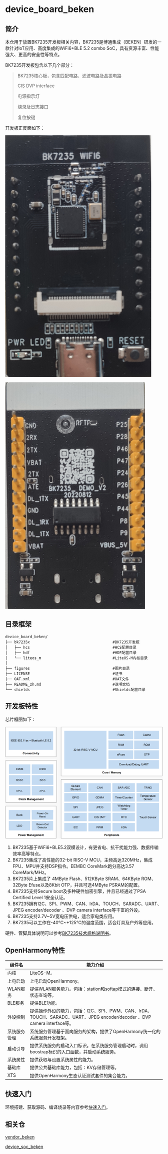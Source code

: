 # device_board_beken

## 简介

本仓用于放置BK7235开发板相关内容，BK7235是博通集成（BEKEN）研发的一款针对IoT应用、高度集成的WiFi6+BLE 5.2 combo SoC，具有资源丰富、性能强大、更高的安全性等特点。

BK7235开发板包含以下几个部分：

>	BK7235核心板，包含匹配电路、滤波电路及晶振电路
>
>	CIS DVP interface
>
>	电源指示灯
>
>	烧录及日志接口
>
>	复位按键

开发板正反面如下：

![开发板正面图](figures/front.png)

![开发板背面图](figures/back.png)

## 目录框架

```
device_board_beken/
├── bk7235x										#BK7235开发板
│   ├── hcs										#HCS配置目录
│   ├── hdf										#HDF配置目录
│   └── liteos_m								#LiteOS-M内核目录
│
├── figures										#图片目录
├── LICENSE										#证书
├── OAT.xml										#OAT文件
├── README_zh.md								#说明文档
└── shields										#Shields配置目录
```

## 开发板特性

芯片框图如下：

![芯片框图](figures/framework.png)

1. BK7235基于WiFi6+BLE5.2双模设计，有更省电、抗干扰能力强、数据传输效率高等特点。
2. BK7235集成了高性能的32-bit RISC-V MCU，主频高达320MHz，集成FPU、MPU并支持DSP指令。EEMBC CoreMark跑分高达3.57 CoreMark/MHz。
3. BK7235片上集成了 4MByte Flash、512KByte SRAM、64KByte ROM、32Byte Efuse以及8Kbit OTP，并且可选4MByte PSRAM的配置。
4. BK7235支持Secure boot及多种硬件加密引擎，并且已经通过了PSA Certified Level 1安全认证。
5. BK7235拥有I2C、SPI、PWM、CAN、IrDA、TOUCH、SARADC、UART、JPEG encoder/decoder 、DVP camera interface等丰富的外设。
6. BK7235支持2.7V~5V宽电压供电，适合家电类应用。
7. BK7235可以工作在-40℃~+125℃的温度范围，适合灯具及户外等应用。

硬件、管脚具体说明可以参考[BK7235技术规格说明书](http://docs.bekencorp.com/spec/BK7235/BK7235%C2%A0Datasheet_V0.1.pdf)。

## OpenHarmony特性

| 组件名       | 能力介绍                                                                                       |
| -------------- | ------------------------------------------------------------------------------------------------ |
| 内核         | LiteOS-M。                                                                                        |
| 上电启动     | 上电启动OpenHarmony。                                                                          |
| WLAN服务     | 提供WLAN服务能力。包括：station和softap模式的连接、断开、状态查询等。 |
| BLE服务      | 提供BLE功能。                                          |
| 外设控制     | 提供操作外设的能力，包括：I2C、SPI、PWM、CAN、IrDA、TOUCH、SARADC、UART、JPEG encoder/decoder 、DVP camera interface等。                      |
| 系统服务管理 | 系统服务管理基于面向服务的架构，提供了OpenHarmony统一化的系统服务开发框架。                  |
| 启动引导     | 提供系统服务的启动入口标识。在系统服务管理启动时，调用boostrap标识的入口函数，并启动系统服务。 |
| 系统属性     | 提供获取与设置系统属性的能力。                                                                   |
| 基础库       | 提供公共基础库能力，包括：KV存储管理等。                                                      |                                                         |
| XTS          | 提供OpenHarmony生态认证测试套件的集合能力。 

## 快速入门

环境搭建、获取源码、编译烧录等内容参考[快速入门](http://docs.bekencorp.com/armino/bk7235/zh_CN/latest/get-started/index.html)。

## 相关仓

[vendor_beken](https://gitee.com/openharmony-sig/vendor_beken)

[device_soc_beken](https://gitee.com/openharmony-sig/device_soc_beken)
